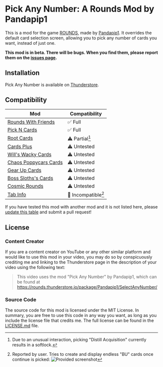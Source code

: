 # Pick Any Number: A Rounds Mod by Pandapip1

This is a mod for the game [ROUNDS](https://store.steampowered.com/app/1557740/ROUNDS/), made by [Pandapip1](https://github.com/Pandapip1). It overrides the default card selection screen, allowing you to pick any number of cards you want, instead of just one.

**This mod is in beta. There will be bugs. When you find them, please report them on the [issues page](https://github.com/Pandapip1/SelectAnyNumberRounds/issues).**

## Installation

Pick Any Number is available on [Thunderstore](https://rounds.thunderstore.io/package/Pandapip1/SelectAnyNumber/).

## Compatibility

| Mod                                                                                            | Compatibility        |
| ---------------------------------------------------------------------------------------------- | -------------------- |
| [Rounds With Friends](https://rounds.thunderstore.io/package/olavim/RoundsWithFriends/)        | ✅ Full             |
| [Pick N Cards](https://rounds.thunderstore.io/package/Pykess/Pick_N_Cards/)                    | ✅ Full             |
| [Root Cards](https://rounds.thunderstore.io/package/Root/Root_Cards/)                          | ⚠️ Partial[^1]      |
| [Cards Plus](https://rounds.thunderstore.io/package/willis81808/CardsPlus/)                    | ⚠️ Untested         |
| [Will's Wacky Cards](https://rounds.thunderstore.io/package/willuwontu/WillsWackyCards/)       | ⚠️ Untested         |
| [Chaos Poppycars Cards](https://rounds.thunderstore.io/package/poppycars/ChaosPoppycarsCards/) | ⚠️ Untested         |
| [Gear Up Cards](https://rounds.thunderstore.io/package/GearUP/GearUpCards/)                    | ⚠️ Untested         |
| [Boss Sloths's Cards](https://rounds.thunderstore.io/package/BossSloth/BSC/)                   | ⚠️ Untested         |
| [Cosmic Rounds](https://rounds.thunderstore.io/package/XAngelMoonX/CR/)                        | ⚠️ Untested         |
| [Tab Info](https://rounds.thunderstore.io/package/willuwontu/TabInfo/)                         | 🛑 Incompatible[^2] |

If you have tested this mod with another mod and it is not listed here, please [update this table](https://github.com/Pandapip1/SelectAnyNumberRounds/edit/main/README.md) and submit a pull request!

## License

### Content Creator

If you are a content creator on YouTube or any other similar platform and would like to use this mod in your video, you may do so by conspicuously crediting me and linking to the Thunderstore page in the description of your video using the following text:

> This video uses the mod "Pick Any Number" by Pandapip1, which can be found at https://rounds.thunderstore.io/package/Pandapip1/SelectAnyNumber/

### Source Code

The source code for this mod is licensed under the MIT License. In summary, you are free to use this code in any way you want, as long as you include the license file that credits me. The full license can be found in the [LICENSE.md](LICENSE.md) file.

[^1]: Due to an unusual interaction, picking "Distill Acquisition" currently results in a softlock.

[^2]: Reported by user. Tries to create and display endless "BU" cards once continue is picked: ![Provided screenshot](https://media.discordapp.net/attachments/1095772439172091935/1096163350527881226/image.png)
